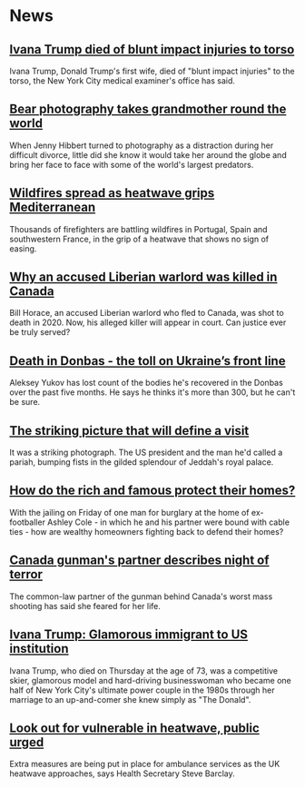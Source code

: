 # News
## [Ivana Trump died of blunt impact injuries to torso](https://www.bbc.com/news/world-us-canada-62187716)
Ivana Trump, Donald Trump's first wife, died of "blunt impact injuries" to the torso, the New York City medical examiner's office has said.
## [Bear photography takes grandmother round the world](https://www.bbc.com/news/uk-wales-62152869)
When Jenny Hibbert turned to photography as a distraction during her difficult divorce, little did she know it would take her around the globe and bring her face to face with some of the world's largest predators. 
## [Wildfires spread as heatwave grips Mediterranean](https://www.bbc.com/news/world-europe-62189272)
Thousands of firefighters are battling wildfires in Portugal, Spain and southwestern France, in the grip of a heatwave that shows no sign of easing.
## [Why an accused Liberian warlord was killed in Canada](https://www.bbc.com/news/world-us-canada-62129337)
Bill Horace, an accused Liberian warlord who fled to Canada, was shot to death in 2020. Now, his alleged killer will appear in court. Can justice ever be truly served?
## [Death in Donbas - the toll on Ukraine’s front line](https://www.bbc.com/news/world-europe-62179136)
Aleksey Yukov has lost count of the bodies he's recovered in the Donbas over the past five months. He says he thinks it's more than 300, but he can't be sure. 
## [The striking picture that will define a visit](https://www.bbc.com/news/world-middle-east-62189543)
It was a striking photograph. The US president and the man he'd called a pariah, bumping fists in the gilded splendour of Jeddah's royal palace.
## [How do the rich and famous protect their homes?](https://www.bbc.com/news/uk-61002030)
With the jailing on Friday of one man for burglary at the home of ex-footballer Ashley Cole - in which he and his partner were bound with cable ties - how are wealthy homeowners fighting back to defend their homes? 
## [Canada gunman's partner describes night of terror](https://www.bbc.com/news/world-us-canada-62102201)
The common-law partner of the gunman behind Canada's worst mass shooting has said she feared for her life.
## [Ivana Trump: Glamorous immigrant to US institution](https://www.bbc.com/news/world-us-canada-62173165)
Ivana Trump, who died on Thursday at the age of 73, was a competitive skier, glamorous model and hard-driving businesswoman who became one half of New York City's ultimate power couple in the 1980s through her marriage to an up-and-comer she knew simply as "The Donald".
## [Look out for vulnerable in heatwave, public urged](https://www.bbc.com/news/uk-62189515)
Extra measures are being put in place for ambulance services as the UK heatwave approaches, says Health Secretary Steve Barclay.
